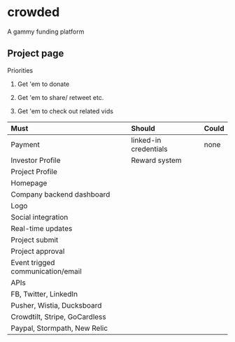 crowded
=======

A gammy funding platform

Project page
---
Priorities

1. Get 'em to donate

2. Get 'em to share/ retweet etc.

3. Get 'em to check out related vids


|Must |Should |Could |
|:--- |:----- |:---- |
|Payment |linked-in credentials |none|
|Investor Profile | Reward system | |
|Project Profile |||
|Homepage|||
|Company backend dashboard|||
|Logo|||
|Social integration|||
|Real-time updates|||
|Project submit|||
|Project approval|||
|Event trigged communication/email|||
|APIs|||
|FB, Twitter, LinkedIn|||
|Pusher, Wistia, Ducksboard|||
| Crowdtilt, Stripe, GoCardless|||
| Paypal, Stormpath, New Relic|||
